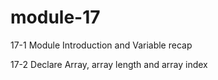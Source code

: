 # module-17

17-1 Module Introduction and Variable recap

17-2 Declare Array, array length and array index

